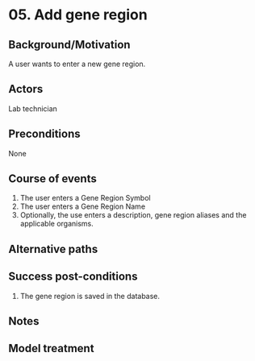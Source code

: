 # 05. Add gene region

## Background/Motivation

A user wants to enter a new gene region.

## Actors
Lab technician

## Preconditions
None

## Course of events
1. The user enters a Gene Region Symbol
1. The user enters a Gene Region Name
1. Optionally, the use enters a description, gene region aliases and the applicable organisms.

## Alternative paths

## Success post-conditions

1. The gene region is saved in the database.

## Notes

## Model treatment

